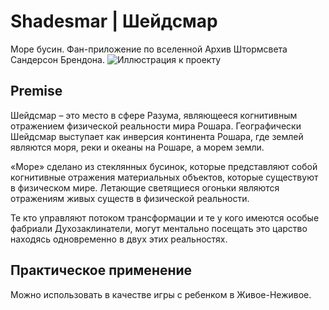 # Shadesmar | Шейдсмар

Море бусин. Фан-приложение по вселенной Архив Штормсвета Сандерсон Брендона.
![Иллюстрация к проекту](https://github.com/VikRudkovskaya/Shadesmar/raw/master/ART/Shadesmar-side-art-1.png)

## Premise

Шейдсмар – это место в сфере Разума, являющееся когнитивным отражением физической реальности мира Рошара. Географически Шейдсмар выступает как инверсия континента Рошара, где землей являются моря, реки и океаны на Рошаре, а морем земли. 



«Море» сделано из стеклянных бусинок, которые представляют собой когнитивные отражения материальных объектов, которые существуют в физическом мире. Летающие светящиеся огоньки являются отражениям живых существ в физической реальности. 



Те кто управляют потоком трансформации и те у кого имеются особые фабриали Духозаклинатели, могут ментально посещать это царство находясь одновременно в двух этих реальностях. 



## Практическое применение

Можно использовать в качестве игры с ребенком в Живое-Неживое.

